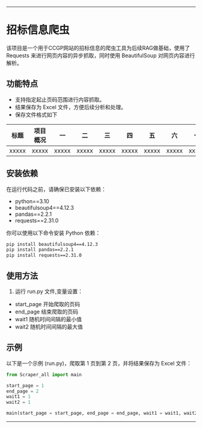 
---

# 招标信息爬虫

该项目是一个用于CCGP网站的招标信息的爬虫工具为后续RAG做基础，使用了 Requests 来进行网页内容的异步抓取，同时使用 BeautifulSoup 对网页内容进行解析。

## 功能特点

- 支持指定起止页码范围进行内容抓取。
- 结果保存为 Excel 文件，方便后续分析和处理。
- 保存文件格式如下

| 标题 | 项目概况 | 一 | 二 | 三 | 四 | 五 | 六 | 七 | 八 | 九 | 附件链接 | 链接 |
|------|---------|----|----|----|----|----|----|----|----|----|----------|------|
| xxxxx | xxxxx | xxxxx | xxxxx | xxxxx | xxxxx | xxxxx | xxxxx | xxxxx | xxxxx | xxxxx | xxxxx | xxxxx |


## 安装依赖

在运行代码之前，请确保已安装以下依赖：

- python==3.10
- beautifulsoup4==4.12.3
- pandas==2.2.1
- requests==2.31.0

你可以使用以下命令安装 Python 依赖：

```bash
pip install beautifulsoup4==4.12.3
pip install pandas==2.2.1
pip install requests==2.31.0
```

## 使用方法

1. 运行 run.py 文件,变量设置：
* start_page 开始爬取的页码
* end_page 结束爬取的页码
* wait1 随机时间间隔的最小值
* wait2 随机时间间隔的最大值

## 示例

以下是一个示例 (run.py)，爬取第 1 页到第 2 页，并将结果保存为 Excel 文件：

```python
from Scraper_all import main

start_page = 1
end_page = 2
wait1 = 1
wait2 = 1

main(start_page = start_page, end_page = end_page, wait1 = wait1, wait2 = wait2)
```
---
